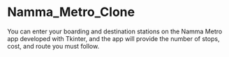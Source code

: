 # Namma_Metro_Clone
You can enter your boarding and destination stations on the Namma Metro app developed with Tkinter, and the app will provide the number of stops, cost, and route you must follow.
